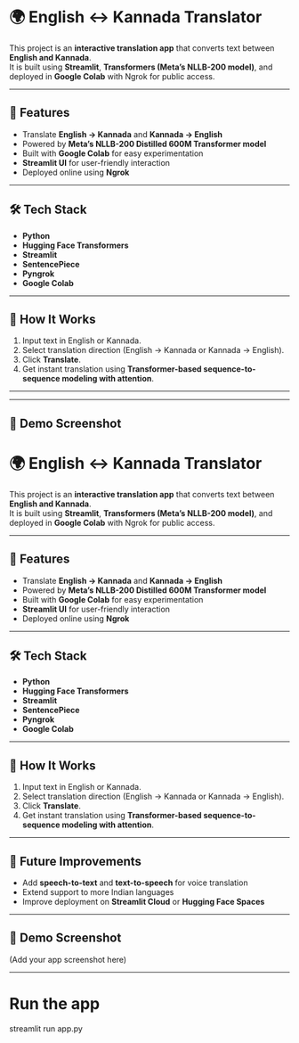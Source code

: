 # 🌍 English ↔ Kannada Translator

This project is an **interactive translation app** that converts text between **English and Kannada**.  
It is built using **Streamlit**, **Transformers (Meta’s NLLB-200 model)**, and deployed in **Google Colab** with Ngrok for public access.

---

## 🚀 Features
- Translate **English → Kannada** and **Kannada → English**
- Powered by **Meta’s NLLB-200 Distilled 600M Transformer model**
- Built with **Google Colab** for easy experimentation
- **Streamlit UI** for user-friendly interaction
- Deployed online using **Ngrok**

---

## 🛠️ Tech Stack
- **Python**
- **Hugging Face Transformers**
- **Streamlit**
- **SentencePiece**
- **Pyngrok**
- **Google Colab**

---

## 📖 How It Works
1. Input text in English or Kannada.
2. Select translation direction (English → Kannada or Kannada → English).
3. Click **Translate**.
4. Get instant translation using **Transformer-based sequence-to-sequence modeling with attention**.

---



---

## 📸 Demo Screenshot
# 🌍 English ↔ Kannada Translator

This project is an **interactive translation app** that converts text between **English and Kannada**.  
It is built using **Streamlit**, **Transformers (Meta’s NLLB-200 model)**, and deployed in **Google Colab** with Ngrok for public access.

---

## 🚀 Features
- Translate **English → Kannada** and **Kannada → English**
- Powered by **Meta’s NLLB-200 Distilled 600M Transformer model**
- Built with **Google Colab** for easy experimentation
- **Streamlit UI** for user-friendly interaction
- Deployed online using **Ngrok**

---

## 🛠️ Tech Stack
- **Python**
- **Hugging Face Transformers**
- **Streamlit**
- **SentencePiece**
- **Pyngrok**
- **Google Colab**

---

## 📖 How It Works
1. Input text in English or Kannada.
2. Select translation direction (English → Kannada or Kannada → English).
3. Click **Translate**.
4. Get instant translation using **Transformer-based sequence-to-sequence modeling with attention**.

---

## 🔮 Future Improvements
- Add **speech-to-text** and **text-to-speech** for voice translation
- Extend support to more Indian languages
- Improve deployment on **Streamlit Cloud** or **Hugging Face Spaces**

---

## 📸 Demo Screenshot
(Add your app screenshot here)

---


# Run the app
streamlit run app.py
